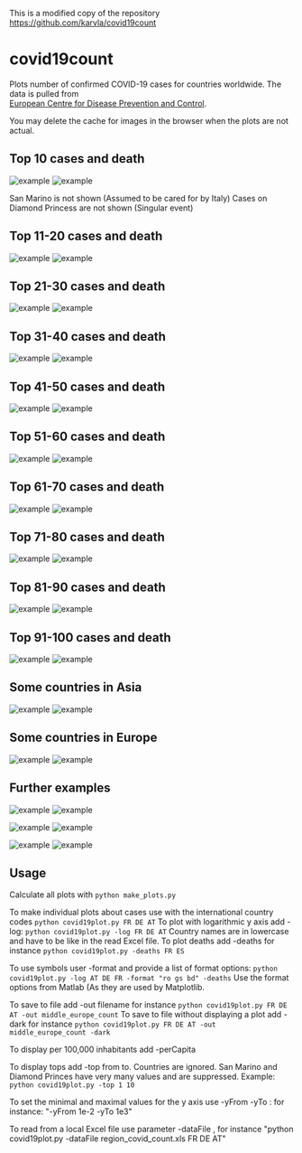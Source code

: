 This is a modified copy of the repository https://github.com/karvla/covid19count

# covid19count
Plots number of confirmed COVID-19 cases for countries worldwide. The data is pulled from 	
[European Centre for Disease Prevention and Control](https://www.ecdc.europa.eu/en/geographical-distribution-2019-ncov-cases).

You may delete the cache for images in the browser when the plots are not actual.

## Top 10 cases and death

![example](../../raw/master/Top_10_Countries_Cases.png)
![example](../../raw/master/top_10_deaths.png)

San Marino is not shown (Assumed to be cared for by Italy)
Cases on Diamond Princess are not shown (Singular event)

## Top 11-20 cases and death

![example](../../raw/master/top_20.png)
![example](../../raw/master/top_20_deaths.png)

## Top 21-30 cases and death

![example](../../raw/master/top_30.png)
![example](../../raw/master/top_30_deaths.png)

## Top 31-40 cases and death

![example](../../raw/master/top_40.png)
![example](../../raw/master/top_40_deaths.png)

## Top 41-50 cases and death

![example](../../raw/master/top_50.png)
![example](../../raw/master/top_50_deaths.png)

## Top 51-60 cases and death

![example](../../raw/master/top_60.png)
![example](../../raw/master/top_60_deaths.png)

## Top 61-70 cases and death

![example](../../raw/master/top_70.png)
![example](../../raw/master/top_70_deaths.png)

## Top 71-80 cases and death

![example](../../raw/master/top_80.png)
![example](../../raw/master/top_80_deaths.png)

## Top 81-90 cases and death

![example](../../raw/master/top_90.png)
![example](../../raw/master/top_90_deaths.png)

## Top 91-100 cases and death

![example](../../raw/master/top_100.png)
![example](../../raw/master/top_100_deaths.png)

## Some countries in Asia

![example](../../raw/master/Asia_Cases.png)
![example](../../raw/master/Asia_deaths.png)

## Some countries in Europe

![example](../../raw/master/WestEurope_Cases.png)
![example](../../raw/master/WestEurope_deaths.png)

## Further examples

![example](../../raw/master/special_1_count.png)
![example](../../raw/master/special_1_deaths.png)

![example](../../raw/master/middle_europe_count.png)
![example](../../raw/master/middle_europe_deaths.png)

![example](../../raw/master/north_europe_count.png)
![example](../../raw/master/north_europe_deaths.png)

## Usage
Calculate all plots with `python make_plots.py`

To make individual plots about cases use with the international country codes `python covid19plot.py FR DE AT`
To plot with logarithmic y axis add -log: `python covid19plot.py -log FR DE AT`
Country names are in lowercase and have to be like in the read Excel file.
To plot deaths add -deaths for instance `python covid19plot.py -deaths FR ES`

To use symbols user -format and provide a list of format options: `python covid19plot.py -log AT DE FR -format "ro gs bd" -deaths`
Use the format options from Matlab (As they are used by Matplotlib.

To save to file add -out filename for instance `python covid19plot.py FR DE AT -out middle_europe_count`
To save to file without displaying a plot add -dark for instance `python covid19plot.py FR DE AT -out middle_europe_count -dark`

To display per 100,000 inhabitants add -perCapita

To display tops add -top from to. Countries are ignored. San Marino and Diamond Princes have very many values and are suppressed. Example: `python covid19plot.py -top 1 10`

To set the minimal and maximal values for the y axis use -yFrom <low value> -yTo <high value>: for instance: "-yFrom 1e-2 -yTo 1e3"

To read from a local Excel file use parameter -dataFile <Name of Excel>, for instance "python covid19plot.py -dataFile region_covid_count.xls  FR DE AT"